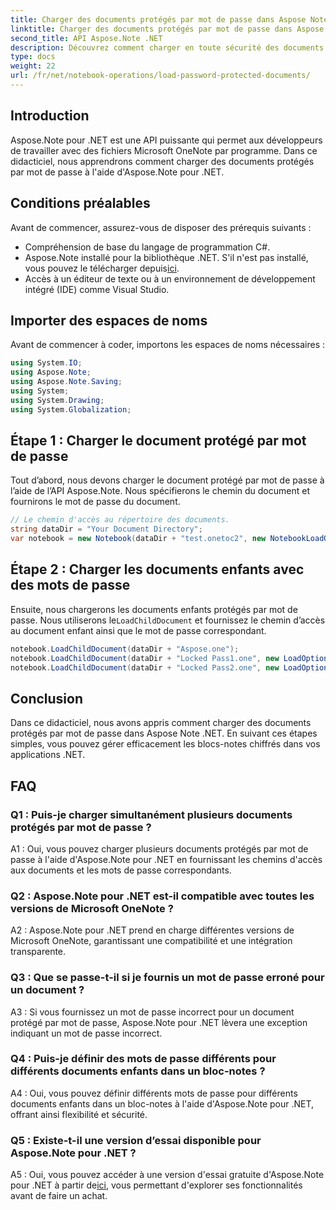 ```yaml
---
title: Charger des documents protégés par mot de passe dans Aspose Note .NET
linktitle: Charger des documents protégés par mot de passe dans Aspose Note .NET
second_title: API Aspose.Note .NET
description: Découvrez comment charger en toute sécurité des documents protégés par mot de passe dans Aspose Note .NET en suivant des étapes simples. Garantissez la confidentialité des données grâce au cryptage.
type: docs
weight: 22
url: /fr/net/notebook-operations/load-password-protected-documents/
---
```

## Introduction

Aspose.Note pour .NET est une API puissante qui permet aux développeurs de travailler avec des fichiers Microsoft OneNote par programme. Dans ce didacticiel, nous apprendrons comment charger des documents protégés par mot de passe à l'aide d'Aspose.Note pour .NET.

## Conditions préalables

Avant de commencer, assurez-vous de disposer des prérequis suivants :

- Compréhension de base du langage de programmation C#.
-  Aspose.Note installé pour la bibliothèque .NET. S'il n'est pas installé, vous pouvez le télécharger depuis[ici](https://releases.aspose.com/note/net/).
- Accès à un éditeur de texte ou à un environnement de développement intégré (IDE) comme Visual Studio.

## Importer des espaces de noms

Avant de commencer à coder, importons les espaces de noms nécessaires :

```csharp
using System.IO;
using Aspose.Note;
using Aspose.Note.Saving;
using System;
using System.Drawing;
using System.Globalization;
```

## Étape 1 : Charger le document protégé par mot de passe

Tout d’abord, nous devons charger le document protégé par mot de passe à l’aide de l’API Aspose.Note. Nous spécifierons le chemin du document et fournirons le mot de passe du document.

```csharp
// Le chemin d'accès au répertoire des documents.
string dataDir = "Your Document Directory";
var notebook = new Notebook(dataDir + "test.onetoc2", new NotebookLoadOptions() { DeferredLoading = true });
```

## Étape 2 : Charger les documents enfants avec des mots de passe

 Ensuite, nous chargerons les documents enfants protégés par mot de passe. Nous utiliserons le`LoadChildDocument` et fournissez le chemin d’accès au document enfant ainsi que le mot de passe correspondant.

```csharp
notebook.LoadChildDocument(dataDir + "Aspose.one");  
notebook.LoadChildDocument(dataDir + "Locked Pass1.one", new LoadOptions() { DocumentPassword = "pass" });
notebook.LoadChildDocument(dataDir + "Locked Pass2.one", new LoadOptions() { DocumentPassword = "pass2" });
```

## Conclusion

Dans ce didacticiel, nous avons appris comment charger des documents protégés par mot de passe dans Aspose Note .NET. En suivant ces étapes simples, vous pouvez gérer efficacement les blocs-notes chiffrés dans vos applications .NET.

## FAQ

### Q1 : Puis-je charger simultanément plusieurs documents protégés par mot de passe ?

A1 : Oui, vous pouvez charger plusieurs documents protégés par mot de passe à l'aide d'Aspose.Note pour .NET en fournissant les chemins d'accès aux documents et les mots de passe correspondants.

### Q2 : Aspose.Note pour .NET est-il compatible avec toutes les versions de Microsoft OneNote ?

A2 : Aspose.Note pour .NET prend en charge différentes versions de Microsoft OneNote, garantissant une compatibilité et une intégration transparente.

### Q3 : Que se passe-t-il si je fournis un mot de passe erroné pour un document ?

A3 : Si vous fournissez un mot de passe incorrect pour un document protégé par mot de passe, Aspose.Note pour .NET lèvera une exception indiquant un mot de passe incorrect.

### Q4 : Puis-je définir des mots de passe différents pour différents documents enfants dans un bloc-notes ?

A4 : Oui, vous pouvez définir différents mots de passe pour différents documents enfants dans un bloc-notes à l'aide d'Aspose.Note pour .NET, offrant ainsi flexibilité et sécurité.

### Q5 : Existe-t-il une version d’essai disponible pour Aspose.Note pour .NET ?

 A5 : Oui, vous pouvez accéder à une version d'essai gratuite d'Aspose.Note pour .NET à partir de[ici](https://releases.aspose.com/), vous permettant d'explorer ses fonctionnalités avant de faire un achat.